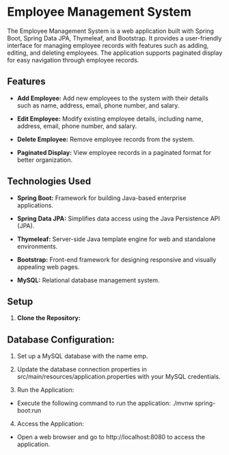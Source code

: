 # Employee Management System

The Employee Management System is a web application built with Spring Boot, Spring Data JPA, Thymeleaf, and Bootstrap. It provides a user-friendly interface for managing employee records with features such as adding, editing, and deleting employees. The application supports paginated display for easy navigation through employee records.

## Features

- **Add Employee:** Add new employees to the system with their details such as name, address, email, phone number, and salary.

- **Edit Employee:** Modify existing employee details, including name, address, email, phone number, and salary.

- **Delete Employee:** Remove employee records from the system.

- **Paginated Display:** View employee records in a paginated format for better organization.

## Technologies Used

- **Spring Boot:** Framework for building Java-based enterprise applications.

- **Spring Data JPA:** Simplifies data access using the Java Persistence API (JPA).

- **Thymeleaf:** Server-side Java template engine for web and standalone environments.

- **Bootstrap:** Front-end framework for designing responsive and visually appealing web pages.

- **MySQL:** Relational database management system.

## Setup

1. **Clone the Repository:**


## Database Configuration:

1. Set up a MySQL database with the name emp.

2. Update the database connection properties in src/main/resources/application.properties with your MySQL credentials.

3. Run the Application:
- Execute the following command to run the application:
./mvnw spring-boot:run

4. Access the Application:
-  Open a web browser and go to http://localhost:8080 to access the application.

